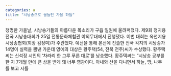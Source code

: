 ```yaml
---
categories: a
title: "시낭송으로 물들인 가을 하늘"
---
```

청명한 가을날, 시낭송가들의 아름다운 목소리가 구읍 일원에 울려퍼졌다. 제9회 정지용 전국 시낭송대회가 25일 전통문화체험관 야외무대에서 진행됐다. 이번 대회는 옥천지용시낭송협회(회장 김정미)가 주관했다. 예선을 통해 본선에 진출한 전국 각지의 시낭송가 14명이 실력을 뽐낸 가운데 영예의 대상은 황주택(54, 전북 전주)씨가 수상했다. 황주택씨는 신석정 시인의 ‘차라리 한 그루 푸른 대로’를 낭송했다. 황주택씨는 “시낭송 공부를 한 지 7개월 만에 큰 상을 받게 돼 너무 영광이다. 아내와 산을 다니면서 하늘, 땅, 나무를 보고 시를
